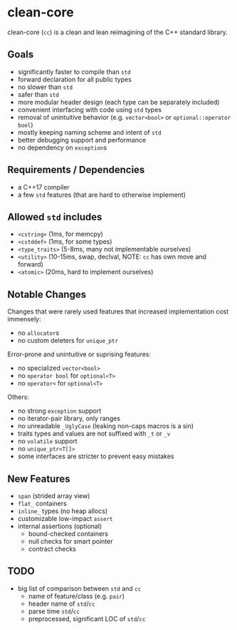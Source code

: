 # clean-core
clean-core (`cc`) is a clean and lean reimagining of the C++ standard library.

## Goals

* significantly faster to compile than `std`
* forward declaration for all public types
* no slower than `std`
* safer than `std`
* more modular header design (each type can be separately included)
* convenient interfacing with code using `std` types
* removal of unintuitive behavior (e.g. `vector<bool>` or `optional::operator bool`)
* mostly keeping naming scheme and intent of `std`
* better debugging support and performance
* no dependency on `exception`s

## Requirements / Dependencies

* a C++17 compiler
* a few `std` features (that are hard to otherwise implement)

## Allowed `std` includes

* `<cstring>` (1ms, for memcpy)
* `<cstddef>` (1ms, for some types)
* `<type_traits>` (5-8ms, many not implementable ourselves)
* `<utility>` (10-15ms, swap, declval, NOTE: `cc` has own move and forward)
* `<atomic>` (20ms, hard to implement ourselves)

## Notable Changes

Changes that were rarely used features that increased implementation cost immensely:

* no `allocator`s
* no custom deleters for `unique_ptr`

Error-prone and unintuitive or suprising features:

* no specialized `vector<bool>`
* no `operator bool` for `optional<T>`
* no `operator<` for `optional<T>`

Others:

* no strong `exception` support
* no iterator-pair library, only ranges
* no unreadable `_UglyCase` (leaking non-caps macros is a sin)
* traits types and values are not suffixed with `_t` or `_v`
* no `volatile` support
* no `unique_ptr<T[]>`
* some interfaces are stricter to prevent easy mistakes

## New Features

* `span` (strided array view)
* `flat_` containers
* `inline_` types (no heap allocs)
* customizable low-impact `assert`
* internal assertions (optional)
    * bound-checked containers
    * null checks for smart pointer
    * contract checks

## TODO

* big list of comparison between `std` and `cc`
    * name of feature/class (e.g. `pair`)
    * header name of `std`/`cc`
    * parse time `std`/`cc`
    * preprocessed, significant LOC of `std`/`cc`
